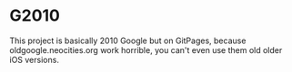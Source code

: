 # G2010
This project is basically 2010 Google but on GitPages, because oldgoogle.neocities.org work horrible, you can't even use them old older iOS versions.
